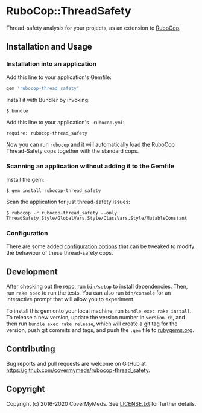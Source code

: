 # RuboCop::ThreadSafety

Thread-safety analysis for your projects, as an extension to
[RuboCop](https://github.com/bbatsov/rubocop).

## Installation and Usage

### Installation into an application

Add this line to your application's Gemfile:

```ruby
gem 'rubocop-thread_safety'
```

Install it with Bundler by invoking:

    $ bundle

Add this line to your application's `.rubocop.yml`:

    require: rubocop-thread_safety

Now you can run `rubocop` and it will automatically load the RuboCop
Thread-Safety cops together with the standard cops.

### Scanning an application without adding it to the Gemfile

Install the gem:

    $ gem install rubocop-thread_safety

Scan the application for just thread-safety issues:

    $ rubocop -r rubocop-thread_safety --only ThreadSafety,Style/GlobalVars,Style/ClassVars,Style/MutableConstant

### Configuration

There are some added [configuration options](https://github.com/covermymeds/rubocop-thread_safety/blob/master/config/default.yml) that can be tweaked to modify the behaviour of these thread-safety cops.

## Development

After checking out the repo, run `bin/setup` to install dependencies. Then, run `rake spec` to run the tests. You can also run `bin/console` for an interactive prompt that will allow you to experiment.

To install this gem onto your local machine, run `bundle exec rake install`. To release a new version, update the version number in `version.rb`, and then run `bundle exec rake release`, which will create a git tag for the version, push git commits and tags, and push the `.gem` file to [rubygems.org](https://rubygems.org).

## Contributing

Bug reports and pull requests are welcome on GitHub at https://github.com/covermymeds/rubocop-thread_safety.

## Copyright

Copyright (c) 2016-2020 CoverMyMeds.
See [LICENSE.txt](LICENSE.txt) for further details.
